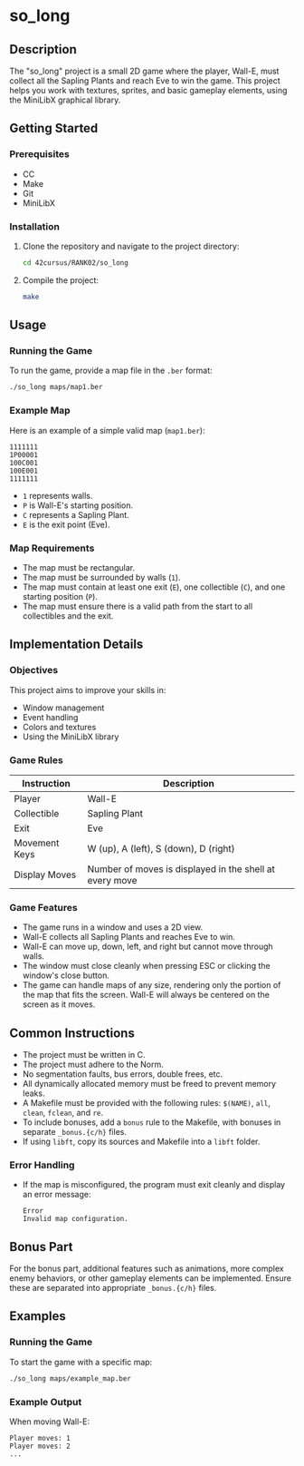 # so_long

## Description

The "so_long" project is a small 2D game where the player, Wall-E, must collect all the Sapling Plants and reach Eve to win the game. This project helps you work with textures, sprites, and basic gameplay elements, using the MiniLibX graphical library.

## Getting Started

### Prerequisites

- CC
- Make
- Git
- MiniLibX

### Installation

1. Clone the repository and navigate to the project directory:
    ```bash
    cd 42cursus/RANK02/so_long
    ```

2. Compile the project:
    ```bash
    make
    ```

## Usage

### Running the Game

To run the game, provide a map file in the `.ber` format:
```bash
./so_long maps/map1.ber
```

### Example Map

Here is an example of a simple valid map (`map1.ber`):

```
1111111
1P00001
100C001
100E001
1111111
```

- `1` represents walls.
- `P` is Wall-E's starting position.
- `C` represents a Sapling Plant.
- `E` is the exit point (Eve).

### Map Requirements

- The map must be rectangular.
- The map must be surrounded by walls (`1`).
- The map must contain at least one exit (`E`), one collectible (`C`), and one starting position (`P`).
- The map must ensure there is a valid path from the start to all collectibles and the exit.

## Implementation Details

### Objectives

This project aims to improve your skills in:
- Window management
- Event handling
- Colors and textures
- Using the MiniLibX library

### Game Rules

| Instruction   | Description                           |
|---------------|---------------------------------------|
| Player        | Wall-E                                |
| Collectible   | Sapling Plant                         |
| Exit          | Eve                                   |
| Movement Keys | W (up), A (left), S (down), D (right) |
| Display Moves | Number of moves is displayed in the shell at every move |

### Game Features

- The game runs in a window and uses a 2D view.
- Wall-E collects all Sapling Plants and reaches Eve to win.
- Wall-E can move up, down, left, and right but cannot move through walls.
- The window must close cleanly when pressing ESC or clicking the window's close button.
- The game can handle maps of any size, rendering only the portion of the map that fits the screen. Wall-E will always be centered on the screen as it moves.

## Common Instructions

- The project must be written in C.
- The project must adhere to the Norm.
- No segmentation faults, bus errors, double frees, etc.
- All dynamically allocated memory must be freed to prevent memory leaks.
- A Makefile must be provided with the following rules: `$(NAME)`, `all`, `clean`, `fclean`, and `re`.
- To include bonuses, add a `bonus` rule to the Makefile, with bonuses in separate `_bonus.{c/h}` files.
- If using `libft`, copy its sources and Makefile into a `libft` folder.

### Error Handling

- If the map is misconfigured, the program must exit cleanly and display an error message:
  ```
  Error
  Invalid map configuration.
  ```

## Bonus Part

For the bonus part, additional features such as animations, more complex enemy behaviors, or other gameplay elements can be implemented. Ensure these are separated into appropriate `_bonus.{c/h}` files.

## Examples

### Running the Game

To start the game with a specific map:
```bash
./so_long maps/example_map.ber
```

### Example Output

When moving Wall-E:
```
Player moves: 1
Player moves: 2
...
```


